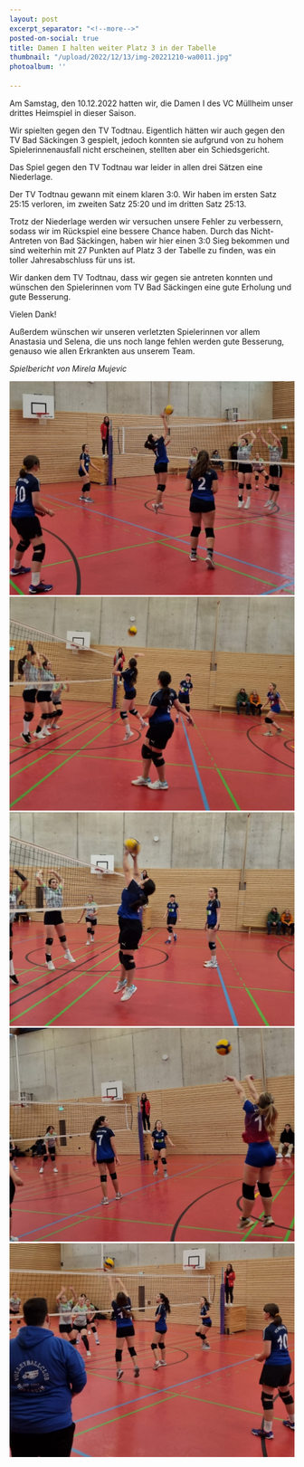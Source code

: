 ```yaml
---
layout: post
excerpt_separator: "<!--more-->"
posted-on-social: true
title: Damen I halten weiter Platz 3 in der Tabelle
thumbnail: "/upload/2022/12/13/img-20221210-wa0011.jpg"
photoalbum: ''

---
```

Am Samstag, den 10.12.2022 hatten wir, die Damen I des VC Müllheim unser drittes Heimspiel in dieser Saison.

Wir spielten gegen den TV Todtnau. Eigentlich hätten wir auch gegen den TV Bad Säckingen 3 gespielt, jedoch konnten sie aufgrund von zu hohem Spielerinnenausfall nicht erscheinen, stellten aber ein Schiedsgericht.

Das Spiel gegen den TV Todtnau war leider in allen drei Sätzen eine Niederlage. 

Der TV Todtnau gewann mit einem klaren 3:0. Wir haben im ersten Satz 25:15 verloren, im zweiten Satz 25:20 und im dritten Satz 25:13.

Trotz der Niederlage werden wir versuchen unsere Fehler zu verbessern, sodass wir im Rückspiel eine bessere Chance haben. Durch das Nicht-Antreten von Bad Säckingen, haben wir hier einen 3:0 Sieg bekommen und sind weiterhin mit 27 Punkten auf Platz 3 der Tabelle zu finden, was ein toller Jahresabschluss für uns ist. 

Wir danken dem TV Todtnau, dass wir gegen sie antreten konnten und wünschen den Spielerinnen vom TV Bad Säckingen eine gute Erholung und gute Besserung. 

Vielen Dank! 

Außerdem wünschen wir unseren verletzten Spielerinnen vor allem Anastasia und Selena, die uns noch lange fehlen werden gute Besserung, genauso wie allen Erkrankten aus unserem Team. 

_Spielbericht von Mirela Mujevic_

![](/upload/2022/12/13/img-20221210-wa0012.jpg)![](/upload/2022/12/13/img-20221210-wa0026.jpg)![](/upload/2022/12/13/img-20221210-wa0030.jpg)![](/upload/2022/12/13/img-20221210-wa0052.jpg)![](/upload/2022/12/13/img-20221210-wa0059.jpg)